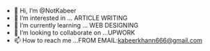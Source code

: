 - 👋 Hi, I’m @NotKabeer
- 👀 I’m interested in ... ARTICLE WRITING
- 🌱 I’m currently learning ... WEB DESIGNING
- 💞️ I’m looking to collaborate on ...UPWORK
- 📫 How to reach me ...FROM EMAIL:kabeerkhann666@gmail.com

<!---
NotKabeer/NotKabeer is a ✨ special ✨ repository because its `README.md` (this file) appears on your GitHub profile.
You can click the Preview link to take a look at your changes.
--->
